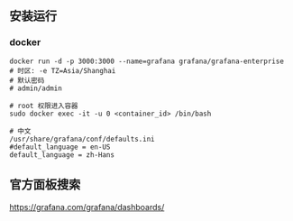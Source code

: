 ## 安装运行

### docker

```shell
docker run -d -p 3000:3000 --name=grafana grafana/grafana-enterprise
# 时区: -e TZ=Asia/Shanghai
# 默认密码
# admin/admin

# root 权限进入容器
sudo docker exec -it -u 0 <container_id> /bin/bash

# 中文
/usr/share/grafana/conf/defaults.ini 
#default_language = en-US
default_language = zh-Hans
```

## 官方面板搜索

 https://grafana.com/grafana/dashboards/

